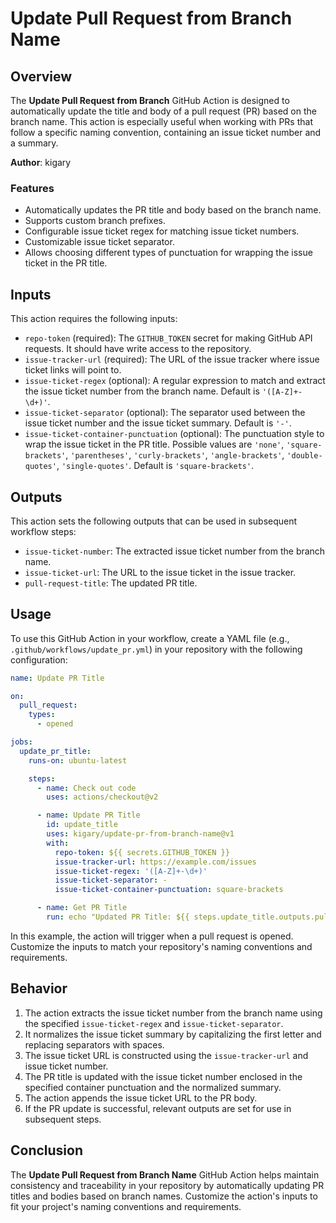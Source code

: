 # Update Pull Request from Branch Name

## Overview

The **Update Pull Request from Branch** GitHub Action is designed to automatically update the title and body of a pull request (PR) based on the branch name. This action is especially useful when working with PRs that follow a specific naming convention, containing an issue ticket number and a summary.

**Author**: kigary

### Features

- Automatically updates the PR title and body based on the branch name.
- Supports custom branch prefixes.
- Configurable issue ticket regex for matching issue ticket numbers.
- Customizable issue ticket separator.
- Allows choosing different types of punctuation for wrapping the issue ticket in the PR title.

## Inputs

This action requires the following inputs:

- `repo-token` (required): The `GITHUB_TOKEN` secret for making GitHub API requests. It should have write access to the repository.
- `issue-tracker-url` (required): The URL of the issue tracker where issue ticket links will point to.
- `issue-ticket-regex` (optional): A regular expression to match and extract the issue ticket number from the branch name. Default is `'([A-Z]+-\d+)'`.
- `issue-ticket-separator` (optional): The separator used between the issue ticket number and the issue ticket summary. Default is `'-'`.
- `issue-ticket-container-punctuation` (optional): The punctuation style to wrap the issue ticket in the PR title. Possible values are `'none'`, `'square-brackets'`, `'parentheses'`, `'curly-brackets'`, `'angle-brackets'`, `'double-quotes'`, `'single-quotes'`. Default is `'square-brackets'`.

## Outputs

This action sets the following outputs that can be used in subsequent workflow steps:

- `issue-ticket-number`: The extracted issue ticket number from the branch name.
- `issue-ticket-url`: The URL to the issue ticket in the issue tracker.
- `pull-request-title`: The updated PR title.

## Usage

To use this GitHub Action in your workflow, create a YAML file (e.g., `.github/workflows/update_pr.yml`) in your repository with the following configuration:

```yaml
name: Update PR Title

on:
  pull_request:
    types:
      - opened

jobs:
  update_pr_title:
    runs-on: ubuntu-latest

    steps:
      - name: Check out code
        uses: actions/checkout@v2

      - name: Update PR Title
        id: update_title
        uses: kigary/update-pr-from-branch-name@v1
        with:
          repo-token: ${{ secrets.GITHUB_TOKEN }}
          issue-tracker-url: https://example.com/issues
          issue-ticket-regex: '([A-Z]+-\d+)'
          issue-ticket-separator: -
          issue-ticket-container-punctuation: square-brackets

      - name: Get PR Title
        run: echo "Updated PR Title: ${{ steps.update_title.outputs.pull-request-title }}"
```

In this example, the action will trigger when a pull request is opened. Customize the inputs to match your repository's naming conventions and requirements.

## Behavior

1. The action extracts the issue ticket number from the branch name using the specified `issue-ticket-regex` and `issue-ticket-separator`.
2. It normalizes the issue ticket summary by capitalizing the first letter and replacing separators with spaces.
3. The issue ticket URL is constructed using the `issue-tracker-url` and issue ticket number.
4. The PR title is updated with the issue ticket number enclosed in the specified container punctuation and the normalized summary.
5. The action appends the issue ticket URL to the PR body.
6. If the PR update is successful, relevant outputs are set for use in subsequent steps.

## Conclusion

The **Update Pull Request from Branch Name** GitHub Action helps maintain consistency and traceability in your repository by automatically updating PR titles and bodies based on branch names. Customize the action's inputs to fit your project's naming conventions and requirements.
